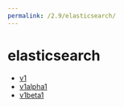 ```yaml
---
permalink: /2.9/elasticsearch/
---
```


# elasticsearch



* [v1](v1/index.md)
* [v1alpha1](v1alpha1/index.md)
* [v1beta1](v1beta1/index.md)